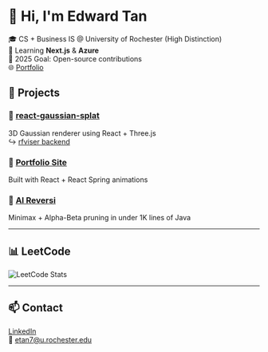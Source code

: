# 👋 Hi, I'm Edward Tan

🎓 CS + Business IS @ University of Rochester (High Distinction)  
🌱 Learning **Next.js** & **Azure**  
🎯 2025 Goal: Open-source contributions  
🌐 [Portfolio](https://EdwardJiazhenTan.github.io)

## 🚀 Projects

### 🔹 [react-gaussian-splat](https://github.com/EdwardJiazhenTan/react-gaussian-splat)

3D Gaussian renderer using React + Three.js  
↪ [rfviser backend](https://github.com/PKU-VCL-Geometry/rfviser)

### 🔹 [Portfolio Site](https://EdwardJiazhenTan.github.io)

Built with React + React Spring animations

### 🔹 [AI Reversi](https://github.com/EdwardJiazhenTan/AI-reversi-game)

Minimax + Alpha-Beta pruning in under 1K lines of Java

---

## 📊 LeetCode

![LeetCode Stats](https://leetcard.jacoblin.cool/Edward51322?theme=catppuccinMocha&font=Noto%20Sans%20Zanabazar%20Square&ext=heatmap)

---

## 📫 Contact

[LinkedIn](https://linkedin.com/in/edward-j-tan)  
📧 etan7@u.rochester.edu
